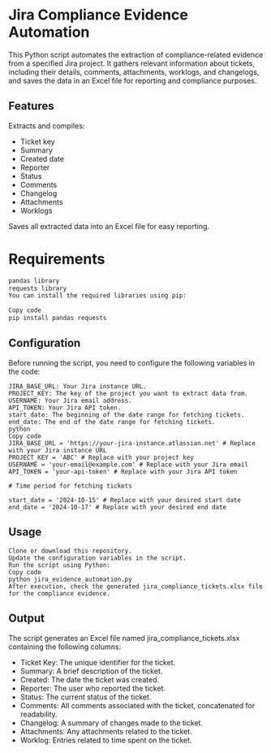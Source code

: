 # Jira Compliance Evidence Automation
This Python script automates the extraction of compliance-related evidence from a specified Jira project. It gathers relevant information about tickets, including their details, comments, attachments, worklogs, and changelogs, and saves the data in an Excel file for reporting and compliance purposes.

## Features
Extracts and compiles:

- Ticket key
- Summary
- Created date
- Reporter
- Status
- Comments
- Changelog
- Attachments
- Worklogs

Saves all extracted data into an Excel file for easy reporting.

# Requirements
```Python 3.x
pandas library
requests library
You can install the required libraries using pip:

Copy code
pip install pandas requests
```
## Configuration

Before running the script, you need to configure the following variables in the code:
```
JIRA_BASE_URL: Your Jira instance URL.
PROJECT_KEY: The key of the project you want to extract data from.
USERNAME: Your Jira email address.
API_TOKEN: Your Jira API token.
start_date: The beginning of the date range for fetching tickets.
end_date: The end of the date range for fetching tickets.
python
Copy code
JIRA_BASE_URL = 'https://your-jira-instance.atlassian.net' # Replace with your Jira instance URL
PROJECT_KEY = 'ABC' # Replace with your project key
USERNAME = 'your-email@example.com' # Replace with your Jira email
API_TOKEN = 'your-api-token' # Replace with your Jira API token

# Time period for fetching tickets

start_date = '2024-10-15' # Replace with your desired start date
end_date = '2024-10-17' # Replace with your desired end date
```
## Usage
```
Clone or download this repository.
Update the configuration variables in the script.
Run the script using Python:
Copy code
python jira_evidence_automation.py
After execution, check the generated jira_compliance_tickets.xlsx file for the compliance evidence.
```
## Output
The script generates an Excel file named jira_compliance_tickets.xlsx containing the following columns:

- Ticket Key: The unique identifier for the ticket.
- Summary: A brief description of the ticket.
- Created: The date the ticket was created.
- Reporter: The user who reported the ticket.
- Status: The current status of the ticket.
- Comments: All comments associated with the ticket, concatenated for readability.
- Changelog: A summary of changes made to the ticket.
- Attachments: Any attachments related to the ticket.
- Worklog: Entries related to time spent on the ticket.
